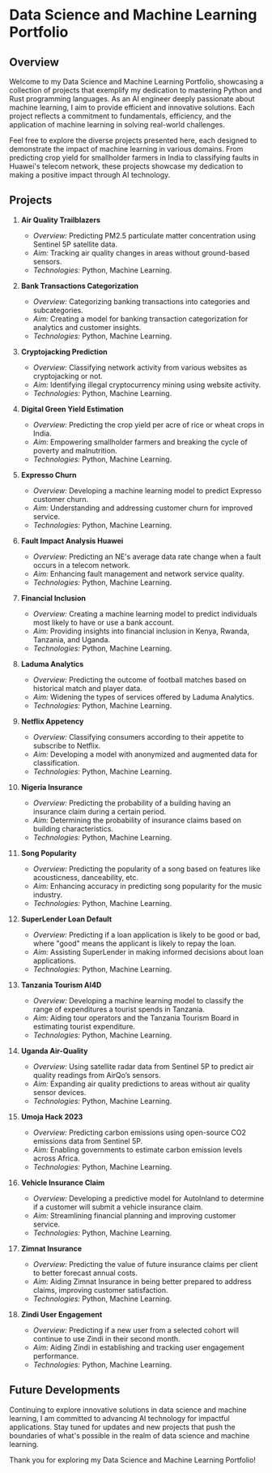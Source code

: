 # Data Science and Machine Learning Portfolio

## Overview

Welcome to my Data Science and Machine Learning Portfolio, showcasing a collection of projects that exemplify my dedication to mastering Python and Rust programming languages. As an AI engineer deeply passionate about machine learning, I aim to provide efficient and innovative solutions. Each project reflects a commitment to fundamentals, efficiency, and the application of machine learning in solving real-world challenges.

Feel free to explore the diverse projects presented here, each designed to demonstrate the impact of machine learning in various domains. From predicting crop yield for smallholder farmers in India to classifying faults in Huawei's telecom network, these projects showcase my dedication to making a positive impact through AI technology.

## Projects

1. **Air Quality Trailblazers**
    - *Overview:* Predicting PM2.5 particulate matter concentration using Sentinel 5P satellite data.
    - *Aim:* Tracking air quality changes in areas without ground-based sensors.
    - *Technologies:* Python, Machine Learning.

2. **Bank Transactions Categorization**
    - *Overview:* Categorizing banking transactions into categories and subcategories.
    - *Aim:* Creating a model for banking transaction categorization for analytics and customer insights.
    - *Technologies:* Python, Machine Learning.

3. **Cryptojacking Prediction**
    - *Overview:* Classifying network activity from various websites as cryptojacking or not.
    - *Aim:* Identifying illegal cryptocurrency mining using website activity.
    - *Technologies:* Python, Machine Learning.

4. **Digital Green Yield Estimation**
    - *Overview:* Predicting the crop yield per acre of rice or wheat crops in India.
    - *Aim:* Empowering smallholder farmers and breaking the cycle of poverty and malnutrition.
    - *Technologies:* Python, Machine Learning.

5. **Expresso Churn**
    - *Overview:* Developing a machine learning model to predict Expresso customer churn.
    - *Aim:* Understanding and addressing customer churn for improved service.
    - *Technologies:* Python, Machine Learning.

6. **Fault Impact Analysis Huawei**
    - *Overview:* Predicting an NE's average data rate change when a fault occurs in a telecom network.
    - *Aim:* Enhancing fault management and network service quality.
    - *Technologies:* Python, Machine Learning.

7. **Financial Inclusion**
    - *Overview:* Creating a machine learning model to predict individuals most likely to have or use a bank account.
    - *Aim:* Providing insights into financial inclusion in Kenya, Rwanda, Tanzania, and Uganda.
    - *Technologies:* Python, Machine Learning.

8. **Laduma Analytics**
    - *Overview:* Predicting the outcome of football matches based on historical match and player data.
    - *Aim:* Widening the types of services offered by Laduma Analytics.
    - *Technologies:* Python, Machine Learning.

9. **Netflix Appetency**
    - *Overview:* Classifying consumers according to their appetite to subscribe to Netflix.
    - *Aim:* Developing a model with anonymized and augmented data for classification.
    - *Technologies:* Python, Machine Learning.

10. **Nigeria Insurance**
    - *Overview:* Predicting the probability of a building having an insurance claim during a certain period.
    - *Aim:* Determining the probability of insurance claims based on building characteristics.
    - *Technologies:* Python, Machine Learning.

11. **Song Popularity**
    - *Overview:* Predicting the popularity of a song based on features like acousticness, danceability, etc.
    - *Aim:* Enhancing accuracy in predicting song popularity for the music industry.
    - *Technologies:* Python, Machine Learning.

12. **SuperLender Loan Default**
    - *Overview:* Predicting if a loan application is likely to be good or bad, where "good" means the applicant is likely to repay the loan.
    - *Aim:* Assisting SuperLender in making informed decisions about loan applications.
    - *Technologies:* Python, Machine Learning.

13. **Tanzania Tourism AI4D**
    - *Overview:* Developing a machine learning model to classify the range of expenditures a tourist spends in Tanzania.
    - *Aim:* Aiding tour operators and the Tanzania Tourism Board in estimating tourist expenditure.
    - *Technologies:* Python, Machine Learning.

14. **Uganda Air-Quality**
    - *Overview:* Using satellite radar data from Sentinel 5P to predict air quality readings from AirQo’s sensors.
    - *Aim:* Expanding air quality predictions to areas without air quality sensor devices.
    - *Technologies:* Python, Machine Learning.

15. **Umoja Hack 2023**
    - *Overview:* Predicting carbon emissions using open-source CO2 emissions data from Sentinel 5P.
    - *Aim:* Enabling governments to estimate carbon emission levels across Africa.
    - *Technologies:* Python, Machine Learning.

16. **Vehicle Insurance Claim**
    - *Overview:* Developing a predictive model for AutoInland to determine if a customer will submit a vehicle insurance claim.
    - *Aim:* Streamlining financial planning and improving customer service.
    - *Technologies:* Python, Machine Learning.

17. **Zimnat Insurance**
    - *Overview:* Predicting the value of future insurance claims per client to better forecast annual costs.
    - *Aim:* Aiding Zimnat Insurance in being better prepared to address claims, improving customer satisfaction.
    - *Technologies:* Python, Machine Learning.

18. **Zindi User Engagement**
    - *Overview:* Predicting if a new user from a selected cohort will continue to use Zindi in their second month.
    - *Aim:* Aiding Zindi in establishing and tracking user engagement performance.
    - *Technologies:* Python, Machine Learning.

## Future Developments

Continuing to explore innovative solutions in data science and machine learning, I am committed to advancing AI technology for impactful applications. Stay tuned for updates and new projects that push the boundaries of what's possible in the realm of data science and machine learning.

Thank you for exploring my Data Science and Machine Learning Portfolio!